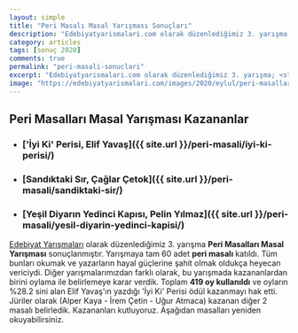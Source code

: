 ```yaml
---
layout: simple
title: "Peri Masalı Masal Yarışması Sonuçları"
description: "Edebiyatyarismalari.com olarak düzenlediğimiz 3. yarışma; Peri Masalları Yarışması sonuçlanmıştır."
category: articles
tags: [sonuç 2020]
comments: true
permalink: "peri-masali-sonuclari"
excerpt: "Edebiyatyarismalari.com olarak düzenlediğimiz 3. yarışma; <strong>Peri Masalları</strong> Yarışması sonuçlanmıştır."
image: "https://edebiyatyarismalari.com/images/2020/eylul/peri-masallari-sonculari.jpg"
---
```


## Peri Masalları Masal Yarışması Kazananlar

- ### ['İyi Ki' Perisi, Elif Yavaş]({{ site.url }}/peri-masali/iyi-ki-perisi/)

- ### [Sandıktaki Sır, Çağlar Çetok]({{ site.url }}/peri-masali/sandiktaki-sir/)

- ### [Yeşil Diyarın Yedinci Kapısı, Pelin Yılmaz]({{ site.url }}/peri-masali/yesil-diyarin-yedinci-kapisi/)  

[Edebiyat Yarışmaları](https://edebiyatyarismalari.com/) olarak düzenlediğimiz 3. yarışma **Peri Masalları Masal Yarışması** sonuçlanmıştır.
Yarışmaya tam 60 adet **peri masalı** katıldı. Tüm bunları okumak ve yazarların hayal güçlerine şahit olmak oldukça heyecan vericiydi.
Diğer yarışmalarımızdan farklı olarak, bu yarışmada kazananlardan birini oylama ile belirlemeye karar verdik. 
Toplam **419 oy kullanıldı** ve oyların %28.2 sini alan Elif Yavaş'ın yazdığı 'İyi Ki' Perisi ödül kazanmayı hak etti.
Jüriler olarak (Alper Kaya - İrem Çetin - Uğur Atmaca) kazanan diğer 2 masalı belirledik. 
Kazananları kutluyoruz. Aşağıdan masalları yeniden okuyabilirsiniz.